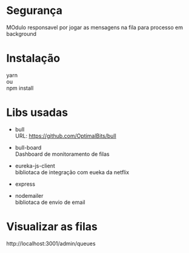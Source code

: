 # Segurança
MOdulo responsavel por jogar as mensagens na fila para processo em background<br/>

# Instalação
yarn <br/>
ou <br/>
npm install <br/>

# Libs usadas

- bull <br/>
     URL: https://github.com/OptimalBits/bull<br/>
     
- bull-board<br/>
     Dashboard de monitoramento de filas<br/>

- eureka-js-client<br/>
    bibliotaca de integração com eueka da netflix<br/>

- express<br/>

- nodemailer<br/>
    bibliotaca de envio de email<br/>


# Visualizar as filas
http://localhost:3001/admin/queues


